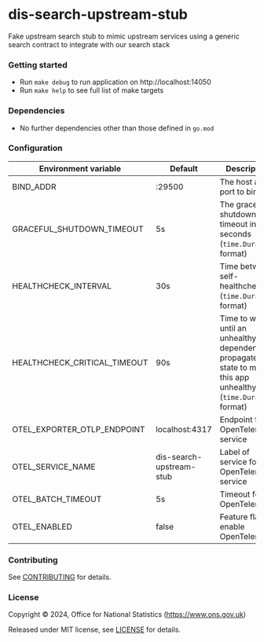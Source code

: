 # dis-search-upstream-stub

Fake upstream search stub to mimic upstream services using a generic search contract to integrate with our search stack

### Getting started

* Run `make debug` to run application on http://localhost:14050
* Run `make help` to see full list of make targets

### Dependencies

* No further dependencies other than those defined in `go.mod`

### Configuration

| Environment variable         | Default                  | Description                                                                                                        |
|------------------------------|--------------------------|--------------------------------------------------------------------------------------------------------------------|
| BIND_ADDR                    | :29500                   | The host and port to bind to                                                                                       |
| GRACEFUL_SHUTDOWN_TIMEOUT    | 5s                       | The graceful shutdown timeout in seconds (`time.Duration` format)                                                  |
| HEALTHCHECK_INTERVAL         | 30s                      | Time between self-healthchecks (`time.Duration` format)                                                            |
| HEALTHCHECK_CRITICAL_TIMEOUT | 90s                      | Time to wait until an unhealthy dependent propagates its state to make this app unhealthy (`time.Duration` format) |
| OTEL_EXPORTER_OTLP_ENDPOINT  | localhost:4317           | Endpoint for OpenTelemetry service                                                                                 |
| OTEL_SERVICE_NAME            | dis-search-upstream-stub | Label of service for OpenTelemetry service                                                                         |
| OTEL_BATCH_TIMEOUT           | 5s                       | Timeout for OpenTelemetry                                                                                          |
| OTEL_ENABLED                 | false                    | Feature flag to enable OpenTelemetry                                                                               |

### Contributing

See [CONTRIBUTING](CONTRIBUTING.md) for details.

### License

Copyright © 2024, Office for National Statistics (https://www.ons.gov.uk)

Released under MIT license, see [LICENSE](LICENSE.md) for details.

